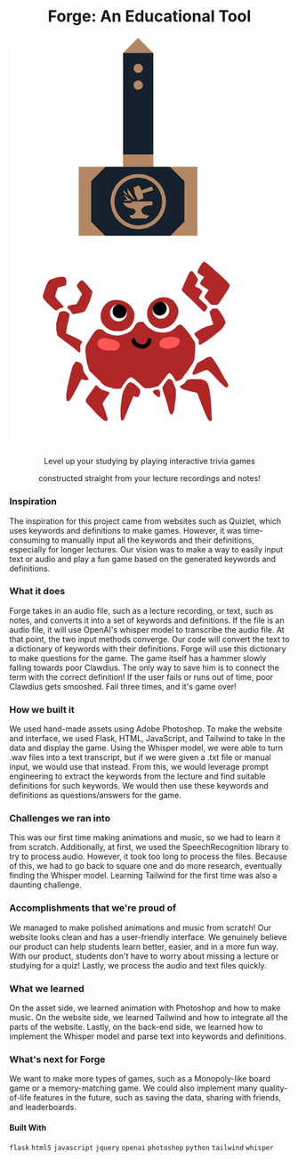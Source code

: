 # <center>Forge: An Educational Tool</center>
![](/static/assets/crab_crush.gif)

<center>Level up your studying by playing interactive trivia games

constructed straight from your lecture recordings and notes!</center>

### Inspiration

The inspiration for this project came from websites such as Quizlet, which uses keywords and definitions to make games. However, it was time-consuming to manually input all the keywords and their definitions, especially for longer lectures. Our vision was to make a way to easily input text or audio and play a fun game based on the generated keywords and definitions.

### What it does

Forge takes in an audio file, such as a lecture recording, or text, such as notes, and converts it into a set of keywords and definitions. If the file is an audio file, it will use OpenAI's whisper model to transcribe the audio file. At that point, the two input methods converge. Our code will convert the text to a dictionary of keywords with their definitions. Forge will use this dictionary to make questions for the game. The game itself has a hammer slowly falling towards poor Clawdius. The only way to save him is to connect the term with the correct definition! If the user fails or runs out of time, poor Clawdius gets smooshed. Fail three times, and it's game over!

### How we built it

We used hand-made assets using Adobe Photoshop. To make the website and interface, we used Flask, HTML, JavaScript, and Tailwind to take in the data and display the game. Using the Whisper model, we were able to turn .wav files into a text transcript, but if we were given a .txt file or manual input, we would use that instead. From this, we would leverage prompt engineering to extract the keywords from the lecture and find suitable definitions for such keywords. We would then use these keywords and definitions as questions/answers for the game.

### Challenges we ran into

This was our first time making animations and music, so we had to learn it from scratch. Additionally, at first, we used the SpeechRecognition library to try to process audio. However, it took too long to process the files. Because of this, we had to go back to square one and do more research, eventually finding the Whisper model. Learning Tailwind for the first time was also a daunting challenge.

### Accomplishments that we're proud of

We managed to make polished animations and music from scratch! Our website looks clean and has a user-friendly interface. We genuinely believe our product can help students learn better, easier, and in a more fun way. With our product, students don't have to worry about missing a lecture or studying for a quiz! Lastly, we process the audio and text files quickly.

### What we learned

On the asset side, we learned animation with Photoshop and how to make music. On the website side, we learned Tailwind and how to integrate all the parts of the website. Lastly, on the back-end side, we learned how to implement the Whisper model and parse text into keywords and definitions.

### What's next for Forge

We want to make more types of games, such as a Monopoly-like board game or a memory-matching game. We could also implement many quality-of-life features in the future, such as saving the data, sharing with friends, and leaderboards.

#### Built With

`flask` `html5` `javascript` `jquery` `openai` `photoshop` `python` `tailwind` `whisper`
